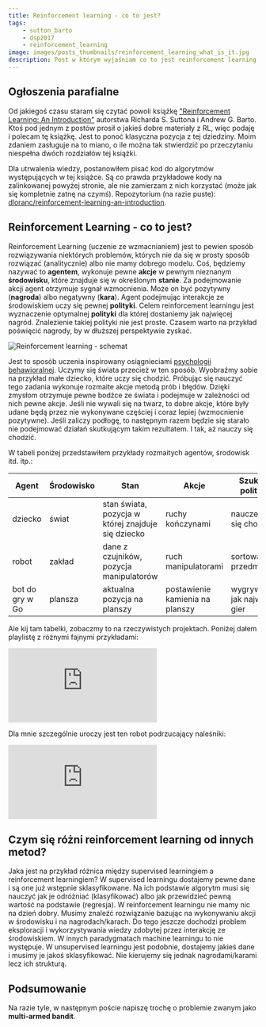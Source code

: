 ```yaml
---
title: Reinforcement learning - co to jest?
tags:
    - sutton_barto
    - dsp2017
    - reinforcement_learning
image: images/posts_thumbnails/reinforcement_learning_what_is_it.jpg
description: Post w którym wyjaśniam co to jest reinforcement learning.
---
```

## Ogłoszenia parafialne
Od jakiegoś czasu staram się czytać powoli książkę ["Reinforcement Learning: An Introduction"](http://incompleteideas.net/sutton/book/the-book-2nd.html) autorstwa Richarda S. Suttona i Andrew G. Barto. Ktoś pod jednym z postów prosił o jakieś dobre materiały z RL, więc podaję i polecam tę książkę. Jest to ponoć klasyczna pozycja z tej dziedziny. Moim zdaniem zasługuje na to miano, o ile można tak stwierdzić po przeczytaniu niespełna dwóch rozdziałów tej książki.

<!-- truncate -->

Dla utrwalenia wiedzy, postanowiłem pisać kod do algorytmów występujących w tej książce. Są co prawda przykładowe kody na zalinkowanej powyżej stronie, ale nie zamierzam z nich korzystać (może jak się kompletnie zatnę na czymś). Repozytorium (na razie puste): [dloranc/reinforcement-learning-an-introduction](https://github.com/dloranc/reinforcement-learning-an-introduction).

## Reinforcement Learning - co to jest?
Reinforcement Learning (uczenie ze wzmacnianiem) jest to pewien sposób rozwiązywania niektórych problemów, których nie da się w prosty sposób rozwiązać (analitycznie) albo nie mamy dobrego modelu. Coś, będziemy nazywać to **agentem**, wykonuje pewne **akcje** w pewnym nieznanym **środowisku**, które znajduje się w określonym **stanie**. Za podejmowanie akcji agent otrzymuje sygnał wzmocnienia. Może on być pozytywny (**nagroda**) albo negatywny (**kara**). Agent podejmując interakcje ze środowiskiem uczy się pewnej **polityki**. Celem reinforcement learningu jest wyznaczenie optymalnej **polityki** dla której dostaniemy jak najwięcej nagród. Znalezienie takiej polityki nie jest proste. Czasem warto na przykład poświęcić nagrody, by w dłuższej perspektywie zyskać.

![Reinforcement learning - schemat](/images/posts/reinforcement_learning_what_is_it/01.png "Reinforcement learning - schemat")

Jest to sposób uczenia inspirowany osiągnieciami [psychologii behawioralnej](https://pl.wikipedia.org/wiki/Wzmocnienie_(behawioryzm)). Uczymy się świata przecież w ten sposób. Wyobraźmy sobie na przykład małe dziecko, które uczy się chodzić. Próbując się nauczyć tego zadania wykonuje rozmaite akcje metodą prób i błędów. Dzięki zmysłom otrzymuje pewne bodźce ze świata i podejmuje w zależności od nich pewne akcje. Jeśli nie wywali się na twarz, to dobre akcje, które były udane będą przez nie wykonywane częściej i coraz lepiej (wzmocnienie pozytywne). Jeśli zaliczy podłogę, to następnym razem będzie się starało nie podejmować działań skutkującym takim rezultatem. I tak, aż nauczy się chodzić.

W tabeli poniżej przedstawiłem przykłady rozmaitych agentów, środowisk itd. itp.:

| Agent           | Środowisko | Stan                                               | Akcje                           | Szukana polityka               |
| --------------- | ---------- | -------------------------------------------------- | ------------------------------- | ------------------------------ |
| dziecko         | świat      | stan świata, pozycja w której znajduje się dziecko | ruchy kończynami                | nauczenie się chodzić          |
| robot           | zakład     | dane z czujników, pozycja manipulatorów            | ruch manipulatorami             | sortowanie przedmiotów         |
| bot do gry w Go | plansza    | aktualna pozycja na planszy                        | postawienie kamienia na planszy | wygrywająca jak najwięcej gier |

Ale kij tam tabelki, zobaczmy to na rzeczywistych projektach. Poniżej dałem playlistę z różnymi fajnymi przykładami:

<iframe src="https://www.youtube.com/embed/SH3bADiB7uQ?list=PL5nBAYUyJTrM48dViibyi68urttMlUv7e" frameBorder="0" allow="accelerometer; autoplay; clipboard-write; encrypted-media; gyroscope; picture-in-picture; web-share" referrerPolicy="strict-origin-when-cross-origin" allowFullScreen></iframe>

Dla mnie szczególnie uroczy jest ten robot podrzucający naleśniki:

<iframe src="https://www.youtube.com/embed/W_gxLKSsSIE" frameBorder="0" allow="accelerometer; autoplay; clipboard-write; encrypted-media; gyroscope; picture-in-picture; web-share" referrerPolicy="strict-origin-when-cross-origin" allowFullScreen></iframe>

## Czym się różni reinforcement learning od innych metod?

Jaka jest na przykład różnica między supervised learningiem a reinforcement learningiem? W supervised learningu dostajemy pewne dane i są one już wstępnie sklasyfikowane. Na ich podstawie algorytm musi się nauczyć jak je odróżniać (klasyfikować) albo jak przewidzieć pewną wartość na podstawie (regresja). W reinforcement learningu nie mamy nic na dzień dobry. Musimy znaleźć rozwiązanie bazując na wykonywaniu akcji w środowisku i na nagrodach/karach. Do tego jeszcze dochodzi problem eksploracji i wykorzystywania wiedzy zdobytej przez interakcję ze środowiskiem. W innych paradygmatach machine learningu to nie występuje. W unsupervised learningu jest podobnie, dostajemy jakieś dane i musimy je jakoś sklasyfikować. Nie kierujemy się jednak nagrodami/karami lecz ich strukturą.

## Podsumowanie
Na razie tyle, w następnym poście napiszę trochę o problemie zwanym jako **multi-armed bandit**.
